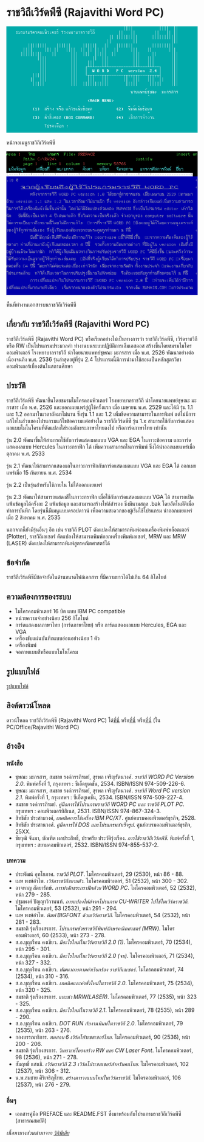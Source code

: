 # ราชวิถีเวิร์ดพีซี (Rajavithi Word PC)

![RW2.4_rw](./resources/rw2.4_rw.png)

หน้าจอเมนูราชวิถีเวิร์ดพีซี

![RW2.4_rwmain](./resources/rw2.4_rwmain.png)

พื้นที่ทำงานเอกสารบนราชวิถีเวิร์ดพีซี

## เกี่ยวกับ ราชวิถีเวิร์ดพีซี (Rajavithi Word PC)

ราชวิถีเวิร์ดพีซี (Rajavithi Word PC) หรือเรียกอย่างไม่เป็นทางการว่า ราชวิถีเวิร์ดพีซี, เวิร์ดราชวิถี หรือ RW เป็นโปรแกรมประมวลคำ ทำงานบนระบบปฏิบัติการเอ็มเอสดอส สร้างขึ้นโดยชมรมไมโครคอมพิวเตอร์ โรงพยาบาลราชวิถี นำโดยนายแพทย์ชุษณะ มะกรสาร เมื่อ พ.ศ. 2526 พัฒนาอย่างต่อเนื่องจนถึง พ.ศ. 2536 รุ่นล่าสุดอยู่ที่รุ่น 2.4 โปรแกรมนี้มีการนำมาใช้สอนเป็นหลักสูตรวิชาคอมพิวเตอร์เบื้องต้นในสถานศึกษา

## ประวัติ

ราชวิถีเวิร์ดพีซี พัฒนาขึ้นโดยชมรมไมโครคอมพิวเตอร์ โรงพยาบาลราชวิถี นำโดยนายแพทย์ชุษณะ มะกรสาร เมื่อ พ.ศ. 2526 และออกเผยแพร่สู่ผู้ใช้ครั้งแรก เมื่อ เมษายน พ.ศ. 2529 และได้มี รุ่น 1.1 และ 1.2 ออกมาในเวลาถัดมาไม่นาน ซึ่งรุ่น 1.1 และ 1.2 เพิ่มขีดความสามารถในการพิมพ์ แต่ไม่มีการแก้ไขในส่วนของโปรแกรมแก้ไขข้อความแต่อย่างใด
ราชวิถีเวิร์ดพีซี รุ่น 1.x สามารถใช้กับการ์ดแสดงผลแบบโมโนโครมที่ดัดแปลงใส่รอมอักขระภาษาไทยลงไป หรือการ์ดภาษาไทย เท่านั้น

รุ่น 2.0 พัฒนาขึ้นให้สามารถใช้กับการ์ดแสดงผลแบบ VGA และ EGA ในภาวะข้อความ และการ์ดแสดงผลแบบ Hercules ในภาวะกราฟิก ได้
เพิ่มความสามารถในการพิมพ์ ซึ่งได้นำออกเผยแพร่เมื่อ ตุลาคม พ.ศ. 2533

รุ่น 2.1 พัฒนาให้สามารถแสดงผลในภาวะกราฟิกกับการ์ดแสดงผลแบบ VGA และ EGA ได้ ออกเผยแพร่เมื่อ 15 กันยายน พ.ศ. 2534

รุ่น 2.2 เป็นรุ่นสำหรับใช้ภายใน ไม่ได้ออกเผยแพร่

รุ่น 2.3 พัฒนาให้สามารถแสดงสีในภาวะกราฟิก เมื่อใช้กับการ์ดแสดงผลแบบ VGA ได้ สามารถเปิดแฟ้มข้อมูลได้ครั้งละ 2 แฟ้มข้อมูล
และสามารถสร้างไฟล์สำรอง ซึ่งมีนามสกุล .bak โดยอัตโนมัติเมื่อทำการบันทึก โดยรุ่นนี้มีเมนูแบบดรอปดาวน์ เพื่อความสะดวกของผู้เริ่มใช้โปรแกรม
นำออกเผยแพร่เมื่อ 2 สิงหาคม พ.ศ. 2535

นอกจากนี้ยังมีรุ่นอื่นๆ อีก เช่น ราชวิถี PLOT ดัดแปลงให้สามารถพิมพ์ออกเครื่องพิมพ์พล็อตเตอร์ (Plotter), ราชวิถีเลเซอร์ ดัดแปลงให้สามารถพิมพ์ออกเครื่องพิมพ์เลเซอร์, MRW และ MRW (LASER) ดัดแปลงให้สามารถพิมพ์สูตรคณิตศาสตร์ได้

## ข้อจำกัด

ราชวิถีเวิร์ดพีซีมีข้อจำกัดในด้านขนาดไฟล์เอกสาร ที่มีความยาวได้ไม่เกิน 64 กิโลไบต์

## ความต้องการของระบบ

* ไมโครคอมพิวเตอร์ 16 บิต แบบ IBM PC compatible
* หน่วยความจำอย่างน้อย 256 กิโลไบต์
* การ์ดแสดงผลภาษาไทย (การ์ดภาษาไทย) หรือ การ์ดแสดงผลแบบ Hercules, EGA และ VGA
* เครื่องขับแผ่นบันทึกแบบอ่อนอย่างน้อย 1 ตัว
* เครื่องพิมพ์
* จอภาพแบบสีหรือแบบโมโนโครม

## รูปแบบไฟล์

[รูปแบบไฟล์](https://github.com/kytulendu/RajavithiWordPC/wiki/File-Format)

## ลิงค์ดาวน์โหลด

ดาวน์โหลด ราชวิถีเวิร์ดพีซี (Rajavithi Word PC) ได้[ที่นี่](https://archive.org/details/rajavithi-word-pc)
หรือ[ที่นี่](https://archive.org/details/rajavithi-word)
หรือ[ที่นี่](https://mega.nz/folder/n9MDlbhB#33wlBLjLgh_tTo7NVkcxRQ) (ใน PC/Office/Rajavithi Word PC)

## อ้างอิง

### หนังสือ

* ชุษณะ มะกรสาร, สมชาย รงค์กรรภิรมย์, สุรพล เจริญรัตนวงศ์. *ราชวิถี WORD PC Version 2.0*. พิมพ์ครั้งที่ 1, กรุงเทพฯ : ซีเอ็ดยูเคชั่น, 2534. ISBN/ISSN 974-509-226-6.
* ชุษณะ มะกรสาร, สมชาย รงค์กรรภิรมย์, สุรพล เจริญรัตนวงศ์. *ราชวิถี Word PC version 2.1*. พิมพ์ครั้งที่ 1, กรุงเทพฯ : ซีเอ็ดยูเคชั่น, 2534. ISBN/ISSN 974-509-227-4.
* สมชาย รงค์กรรภิรมย์. *คู่มือการใช้โปรแกรมราชวิถี WORD PC และ ราชวิถี PLOT PC*. กรุงเทพฯ : คอมพิวเตอร์บิสิเนส, 2531. ISBN/ISSN 974-867-324-3.
* สิทธิชัย ประสามวงศ์, *เทคนิคการใช้เครื่อง IBM PC/XT*. ศูนย์อบรมคอมพิวเตอร์ธุรกิจ, 2528. 
* สิทธิชัย ประสานวงศ์. *คู่มือการใช้ DOS และโปรแกรมสำเร็จรูป*. ศูนย์อบรมคอมพิวเตอร์ธุรกิจ, 25XX.
* ชัยวุฒิ จันมา, บัณฑิต ผลประสิทธิ์, ปราศรัย ประวัติรุ่งเรือง. *การใช้ราชวิถีเวิร์ดพีซี*. พิมพ์ครั้งที่ 1, กรุงเทพฯ : สยามคอมพิวเตอร์, 2532. ISBN/ISSN 974-855-537-2.

### บทความ

* ประพัฒน์ อุทโยภาศ. *ราชวิถี PLOT*. ไมโครคอมพิวเตอร์, 29 (2530), หน้า 86 - 88.
* เมษ พงษ์อำไพ. *เวิร์ดราชวิถีขยายตัว*. ไมโครคอมพิวเตอร์, 51 (2532), หน้า 300 - 302.
* อาจหาญ สัตยารักษ์. *การทำอักขระกราฟิกด้วย WORD PC*. ไมโครคอมพิวเตอร์, 52 (2532), หน้า 279 - 285.
* ปฐมพงศ์ ปัญญาวิวานนท์. *การแปลงไฟล์จากโปรแกรม CU-WRITER ไปใช้ในเวิร์ดราชวิถี*. ไมโครคอมพิวเตอร์, 53 (2532), หน้า 291 - 294.
* เมษ พงษ์อำไพ. *พิมพ์ BIGFONT ด้วยเวิร์ดราชวิถี*. ไมโครคอมพิวเตอร์, 54 (2532), หน้า 281 - 283.
* สมชาติ รุ่งเรืองสรการ. *โปรแกรมช่วยราชวิถีพิมพ์อักษรคณิตศาสตร์ (MRW)*. ไมโครคอมพิวเตอร์, 60 (2533), หน้า 273 - 278.
* ส.อ.บุญเรือน คงเขียว. *มีอะไรใหม่ในเวิร์ดราชวิถี 2.0 (1)*. ไมโครคอมพิวเตอร์, 70 (2534), หน้า 295 - 301.
* ส.อ.บุญเรือน คงเขียว. *มีอะไรใหม่ในเวิร์ดราชวิถี 2.0 (จบ)*. ไมโครคอมพิวเตอร์, 71 (2534), หน้า 327 - 332.
* ส.อ.บุญเรือน คงเขียว. *พัฒนาการตามคำเรียกร้อง ราชวิถีเลเซอร์*. ไมโครคอมพิวเตอร์, 74 (2534), หน้า 310 - 316.
* ส.อ.บุญเรือน คงเขียว. *เทคนิคและคำสั่งใหม่ในราชวิถี 2.0*. ไมโครคอมพิวเตอร์, 75 (2534), หน้า 320 - 325.
* สมชาติ รุ่งเรืองสรการ. *แนะนำ MRW(LASER)*. ไมโครคอมพิวเตอร์, 77 (2535), หน้า 323 - 325.
* ส.อ.บุญเรือน คงเขียว. *มีอะไรใหม่ในราชวิถี 2.1*. ไมโครคอมพิวเตอร์, 78 (2535), หน้า 289 - 290.
* ส.อ.บุญเรือน คงเขียว. *DOT RUN กับงานพิมพ์ในราชวิถี 2.0*. ไมโครคอมพิวเตอร์, 79 (2535), หน้า 263 - 276.
* กองบรรณาธิการ. *ทดสอบ 6 เวิร์ดโปรเซสเซอร์ไทย*. ไมโครคอมพิวเตอร์, 90 (2536), หน้า 200 - 206.
* สมชาติ รุ่งเรืองสรการ. *วิเคราะห์โครงสร้าง RW และ CW Laser Font*. ไมโครคอมพิวเตอร์, 98 (2536), หน้า 271 - 278.
* สัมฤทธิ์ แสนธิ. *เวิร์ดราชวิถี 2.3 เวิร์ดโปรเซสเซอร์สำหรับคนไทย*. ไมโครคอมพิวเตอร์, 102 (2537), หน้า 306 - 312.
* น.พ.สมชาย ศิริเจริญไทย. *สร้างตารางแบบใหม่ในเวิร์ดราชวิถี*. ไมโครคอมพิวเตอร์, 106 (2537), หน้า 276 - 279.

### อื่นๆ

* เอกสารคู่มือ PREFACE และ README.FST ซึ่งมาพร้อมกับโปรแกรมราชวิถีเวิร์ดพีซี (สาธารณสมบัติ)

_เนื้อหาบางส่วนนำมาจาก [วิกิพีเดีย](https://th.wikipedia.org/wiki/%E0%B8%A3%E0%B8%B2%E0%B8%8A%E0%B8%A7%E0%B8%B4%E0%B8%96%E0%B8%B5%E0%B9%80%E0%B8%A7%E0%B8%B4%E0%B8%A3%E0%B9%8C%E0%B8%94%E0%B8%9E%E0%B8%B5%E0%B8%8B%E0%B8%B5)_
